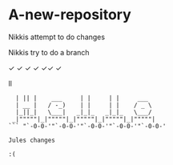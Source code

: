 # A-new-repository
Nikkis attempt to do changes

Nikkis try to do a branch


✓ ✓ ✓ ✓ ✓✓ ✓

ll


 ```   _  _              _       _            
   | || |    ___     | |     | |     ___   
   | __ |   / -_)    | |     | |    / _ \  
   |_||_|   \___|   _|_|_   _|_|_   \___/  
  _|"""""|_|"""""|_|"""""|_|"""""|_|"""""| 
 ``` "`-0-0-'"`-0-0-'"`-0-0-'"`-0-0-'"`-0-0-' 
 
 Jules changes  

:(


